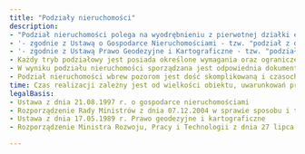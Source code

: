 ```yaml
---
title: "Podziały nieruchomości"
description: 
- "Podział nieruchomości polega na wyodrębnieniu z pierwotnej działki ewidencyjnej dwóch lub większej liczby nowych działek ewidencyjnych. Podział nieruchomości może być realizowany generalnie w dwóch podstawowych trybach:"
- '- zgodnie z Ustawą o Gospodarce Nieruchomościami - tzw. "podział z decyzją"'
- '- zgodnie z Ustawą Prawo Geodezyjne i Kartograficzne - tzw. "podział rolny, bez decyzji"'
- Każdy tryb podziałowy jest posiada określone wymagania oraz ograniczenia administracyjno-prawne.
- W wyniku podziału nieruchomości sporządzana jest odpowiednia dokumentacja geodezyjno-prawna, umożliwiająca wprowadzenie zmian do Ewidencji Gruntów i Budynków oraz Ksiąg Wieczystych. Dodatkowo nowe punkty graniczne mogą zostać zastabilizowane w terenie.
- Podział nieruchomości wbrew pozorom jest dość skomplikowaną i czasochłonną procedurą. Firma Soft-Data, bazując na wieloletnim doświadczeniu, oferuje kompleksową realizację podziałów nieruchomości oraz fachową pomoc podczas całej procedury podziałowej."
time: Czas realizacji zależny jest od wielkości obiektu, uwarunkowań prawnych oraz prac urzędów
legalBasis:
- Ustawa z dnia 21.08.1997 r. o gospodarce nieruchomościami
- Rozporządzenie Rady Ministrów z dnia 07.12.2004 w sprawie sposobu i trybu dokonywania podziałów nieruchomości
- Ustawa z dnia 17.05.1989 r. Prawo geodezyjne i kartograficzne
- Rozporządzenie Ministra Rozwoju, Pracy i Technologii z dnia 27 lipca 2021 r. w sprawie ewidencji gruntów i budynków

---
```

